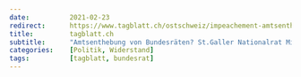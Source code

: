 ```yaml
---
date:          2021-02-23
redirect:      https://www.tagblatt.ch/ostschweiz/impeachement-amtsenthebung-von-bundesraeten-stgaller-nationalrat-mike-egger-plant-vorstoss-ld.2105666
title:         tagblatt.ch
subtitle:      "Amtsenthebung von Bundesräten? St.Galler Nationalrat Mike Egger plant Vorstoss"
categories:    [Politik, Widerstand]
tags:          [tagblatt, bundesrat]
---
```

